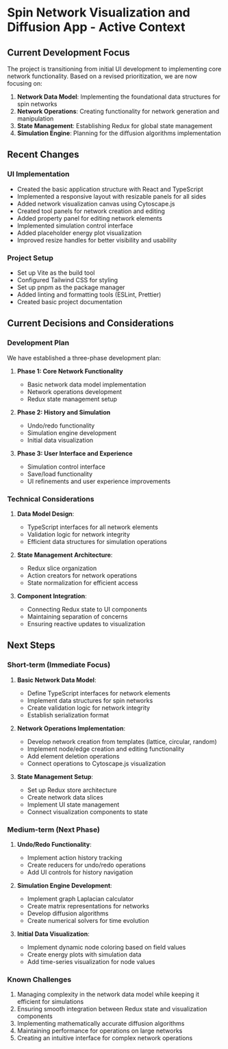 # Spin Network Visualization and Diffusion App - Active Context

## Current Development Focus

The project is transitioning from initial UI development to implementing core network functionality. Based on a revised prioritization, we are now focusing on:

1. **Network Data Model**: Implementing the foundational data structures for spin networks
2. **Network Operations**: Creating functionality for network generation and manipulation
3. **State Management**: Establishing Redux for global state management
4. **Simulation Engine**: Planning for the diffusion algorithms implementation

## Recent Changes

### UI Implementation
- Created the basic application structure with React and TypeScript
- Implemented a responsive layout with resizable panels for all sides
- Added network visualization canvas using Cytoscape.js
- Created tool panels for network creation and editing
- Added property panel for editing network elements
- Implemented simulation control interface
- Added placeholder energy plot visualization
- Improved resize handles for better visibility and usability

### Project Setup
- Set up Vite as the build tool
- Configured Tailwind CSS for styling
- Set up pnpm as the package manager
- Added linting and formatting tools (ESLint, Prettier)
- Created basic project documentation

## Current Decisions and Considerations

### Development Plan
We have established a three-phase development plan:

1. **Phase 1: Core Network Functionality**
   - Basic network data model implementation
   - Network operations development
   - Redux state management setup

2. **Phase 2: History and Simulation**
   - Undo/redo functionality
   - Simulation engine development
   - Initial data visualization

3. **Phase 3: User Interface and Experience**
   - Simulation control interface
   - Save/load functionality
   - UI refinements and user experience improvements

### Technical Considerations

1. **Data Model Design**:
   - TypeScript interfaces for all network elements
   - Validation logic for network integrity
   - Efficient data structures for simulation operations

2. **State Management Architecture**:
   - Redux slice organization
   - Action creators for network operations
   - State normalization for efficient access

3. **Component Integration**:
   - Connecting Redux state to UI components
   - Maintaining separation of concerns
   - Ensuring reactive updates to visualization

## Next Steps

### Short-term (Immediate Focus)
1. **Basic Network Data Model**:
   - Define TypeScript interfaces for network elements
   - Implement data structures for spin networks
   - Create validation logic for network integrity
   - Establish serialization format

2. **Network Operations Implementation**:
   - Develop network creation from templates (lattice, circular, random)
   - Implement node/edge creation and editing functionality
   - Add element deletion operations
   - Connect operations to Cytoscape.js visualization

3. **State Management Setup**:
   - Set up Redux store architecture
   - Create network data slices
   - Implement UI state management
   - Connect visualization components to state

### Medium-term (Next Phase)
1. **Undo/Redo Functionality**:
   - Implement action history tracking
   - Create reducers for undo/redo operations
   - Add UI controls for history navigation

2. **Simulation Engine Development**:
   - Implement graph Laplacian calculator
   - Create matrix representations for networks
   - Develop diffusion algorithms
   - Create numerical solvers for time evolution

3. **Initial Data Visualization**:
   - Implement dynamic node coloring based on field values
   - Create energy plots with simulation data
   - Add time-series visualization for node values

### Known Challenges
1. Managing complexity in the network data model while keeping it efficient for simulations
2. Ensuring smooth integration between Redux state and visualization components
3. Implementing mathematically accurate diffusion algorithms
4. Maintaining performance for operations on large networks
5. Creating an intuitive interface for complex network operations
